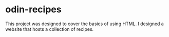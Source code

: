 # odin-recipes
This project was designed to cover the basics of using HTML. I designed a website that hosts a collection of recipes.
